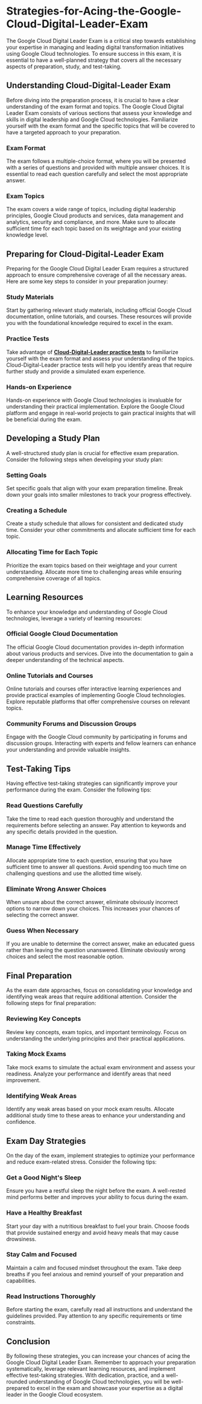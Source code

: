 # Strategies-for-Acing-the-Google-Cloud-Digital-Leader-Exam
The Google Cloud Digital Leader Exam is a critical step towards establishing your expertise in managing and leading digital transformation initiatives using Google Cloud technologies.
To ensure success in this exam, it is essential to have a well-planned strategy that covers all the necessary aspects of preparation, study, and test-taking. 

## Understanding Cloud-Digital-Leader Exam

Before diving into the preparation process, it is crucial to have a clear understanding of the exam format and topics. The Google Cloud Digital Leader Exam consists of various sections that assess your knowledge and skills in digital leadership and Google Cloud technologies. Familiarize yourself with the exam format and the specific topics that will be covered to have a targeted approach to your preparation.

### Exam Format

The exam follows a multiple-choice format, where you will be presented with a series of questions and provided with multiple answer choices. It is essential to read each question carefully and select the most appropriate answer.

### Exam Topics

The exam covers a wide range of topics, including digital leadership principles, Google Cloud products and services, data management and analytics, security and compliance, and more. Make sure to allocate sufficient time for each topic based on its weightage and your existing knowledge level.

## Preparing for Cloud-Digital-Leader Exam

Preparing for the Google Cloud Digital Leader Exam requires a structured approach to ensure comprehensive coverage of all the necessary areas. Here are some key steps to consider in your preparation journey:

### Study Materials

Start by gathering relevant study materials, including official Google Cloud documentation, online tutorials, and courses. These resources will provide you with the foundational knowledge required to excel in the exam.

### Practice Tests

Take advantage of **[Cloud-Digital-Leader practice tests](https://www.dumpsinfo.com/exam/cloud-digital-leader/)** to familiarize yourself with the exam format and assess your understanding of the topics. Cloud-Digital-Leader practice tests will help you identify areas that require further study and provide a simulated exam experience.

### Hands-on Experience

Hands-on experience with Google Cloud technologies is invaluable for understanding their practical implementation. Explore the Google Cloud platform and engage in real-world projects to gain practical insights that will be beneficial during the exam.

## Developing a Study Plan

A well-structured study plan is crucial for effective exam preparation. Consider the following steps when developing your study plan:

### Setting Goals

Set specific goals that align with your exam preparation timeline. Break down your goals into smaller milestones to track your progress effectively.

### Creating a Schedule

Create a study schedule that allows for consistent and dedicated study time. Consider your other commitments and allocate sufficient time for each topic.

### Allocating Time for Each Topic

Prioritize the exam topics based on their weightage and your current understanding. Allocate more time to challenging areas while ensuring comprehensive coverage of all topics.

## Learning Resources

To enhance your knowledge and understanding of Google Cloud technologies, leverage a variety of learning resources:

### Official Google Cloud Documentation

The official Google Cloud documentation provides in-depth information about various products and services. Dive into the documentation to gain a deeper understanding of the technical aspects.

### Online Tutorials and Courses

Online tutorials and courses offer interactive learning experiences and provide practical examples of implementing Google Cloud technologies. Explore reputable platforms that offer comprehensive courses on relevant topics.

### Community Forums and Discussion Groups

Engage with the Google Cloud community by participating in forums and discussion groups. Interacting with experts and fellow learners can enhance your understanding and provide valuable insights.

## Test-Taking Tips

Having effective test-taking strategies can significantly improve your performance during the exam. Consider the following tips:

### Read Questions Carefully

Take the time to read each question thoroughly and understand the requirements before selecting an answer. Pay attention to keywords and any specific details provided in the question.

### Manage Time Effectively

Allocate appropriate time to each question, ensuring that you have sufficient time to answer all questions. Avoid spending too much time on challenging questions and use the allotted time wisely.

### Eliminate Wrong Answer Choices

When unsure about the correct answer, eliminate obviously incorrect options to narrow down your choices. This increases your chances of selecting the correct answer.

### Guess When Necessary

If you are unable to determine the correct answer, make an educated guess rather than leaving the question unanswered. Eliminate obviously wrong choices and select the most reasonable option.

## Final Preparation

As the exam date approaches, focus on consolidating your knowledge and identifying weak areas that require additional attention. Consider the following steps for final preparation:

### Reviewing Key Concepts

Review key concepts, exam topics, and important terminology. Focus on understanding the underlying principles and their practical applications.

### Taking Mock Exams

Take mock exams to simulate the actual exam environment and assess your readiness. Analyze your performance and identify areas that need improvement.

### Identifying Weak Areas

Identify any weak areas based on your mock exam results. Allocate additional study time to these areas to enhance your understanding and confidence.

## Exam Day Strategies

On the day of the exam, implement strategies to optimize your performance and reduce exam-related stress. Consider the following tips:

### Get a Good Night's Sleep

Ensure you have a restful sleep the night before the exam. A well-rested mind performs better and improves your ability to focus during the exam.

### Have a Healthy Breakfast

Start your day with a nutritious breakfast to fuel your brain. Choose foods that provide sustained energy and avoid heavy meals that may cause drowsiness.

### Stay Calm and Focused

Maintain a calm and focused mindset throughout the exam. Take deep breaths if you feel anxious and remind yourself of your preparation and capabilities.

### Read Instructions Thoroughly

Before starting the exam, carefully read all instructions and understand the guidelines provided. Pay attention to any specific requirements or time constraints.

## Conclusion

By following these strategies, you can increase your chances of acing the Google Cloud Digital Leader Exam. Remember to approach your preparation systematically, leverage relevant learning resources, and implement effective test-taking strategies. With dedication, practice, and a well-rounded understanding of Google Cloud technologies, you will be well-prepared to excel in the exam and showcase your expertise as a digital leader in the Google Cloud ecosystem.
